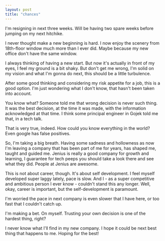 ```yaml
---
layout: post
title: "chances"
--- 
```


I'm resigning in next three weeks. Will be having two spare weeks before jumping on my next hitchike.

I never thought make a new beginning is hard. I now enjoy the scenery from 18th-floor window much more than I ever did. Maybe because my new office don't have the same window.

I always thinking of having a new start. But now it's actually in front of my eyes, I feel my ground is a bit shaky. But don't get me wrong, I'm solid on my vision and what I'm gonna do next, this should be a little turbulence.

After some good thinking and considering my risk appetite for a job, this is a good option. I'm just wondering what I don't know, that hasn't been taken into account.

You know what? Someone told me that wrong decision is never such thing. It was the best decision, at the time it was made, with the information acknowledged at that time. I think some principal engineer in Gojek told me that, in a tech talk.

That is very true, indeed. How could you know everything in the world? Even google has false positives.

So, I'm taking a big breath. Having some sadness and hollowness as now I'm leaving a company that has been part of me for years, has shaped me, taught and guided me. Jenius is really a good company for growth and learning, I guarantee for tech peeps you should take a look there and see what they did. People at Jenius are awesome.

This is not about career, though. It's about self development. I feel myself developed super laggy lately, pace is slow. And I - as a super competitive and ambitious person I ever know - couldn't stand this any longer. Well, okay, career is important, but the self-development is paramount.

I'm worried the pace in next company is even slower that I have here, or too fast that I couldn't catch up.

I'm making a bet. On myself. Trusting your own decision is one of the hardest thing, right?

I never know what I'll find in my new company. I hope it could be next best thing that happens to me. Hoping for the best!
